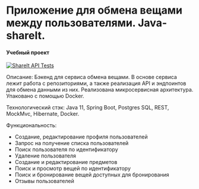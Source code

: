 # Приложение для обмена вещами между пользователями. Java-shareIt.
#### Учебный проект
[![ShareIt API Tests](https://github.com/Gidrosliv/java-shareit/actions/workflows/api-tests.yml/badge.svg)](https://github.com/Gidrosliv/java-shareit/actions/workflows/api-tests.yml)
    
            
Описание:
Бэкенд для сервиса обмена вещами. В основе сервиса лежит работа с репозиториями, а также реализация API и эндпоинтов для обмена данными из них. 
Реализована микросервисная архитектура. Упаковано с помощью Docker.

Технологический стэк:
Java 11, Spring Boot, Postgres SQL, REST, MockMvc, Hibernate, Docker.

Функциональность:
- Создание, редактирование профиля пользователей
- Запрос на получение списка пользователей
- Поиск пользователя по идентификатору
- Удаление пользователя
- Создание и редактирование предметов
- Поиск и просмотр вещей по идентификатору
- Поиск и бронирование вещей доступных для бронирования
- Отзывы пользователей


